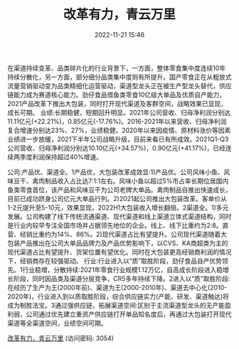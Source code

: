 ﻿---
title: 改革有力，青云万里
date: 2022-11-21 15:46
tags:
- 劲仔食品
updated: 1970-01-01 08:00:00
---

在渠道持续变革、品类碎片化的行业背景下，一方面，整体零食集中度连续10年持续分散化，另一方面，部分细分品类集中度则有所提升。国产零食正在从粗放式流量营销驱动变为品类精细化运营驱动，渠道型龙头正在被生产型龙头替代，供应链能力成为赛道核心能力。劲仔食品借鱼类零食10亿级大单品及优质自产能力，2021产品改革下推出大包装，同时打开现代渠道及客群空间，战略效果已显现，成长可期。
业绩:长期稳健，短期回升明显。2021年公司营收、归母净利润分别达11.11亿元(+22.21%)，0.85亿元(-17.76%)。2016-2021年以来营收、归母净利润复合增速分别达23%、27%，业绩稳健。2020年以来因疫情、原材料涨价等因素业绩进一步放缓，2021下半年公司战略升级，目前来看已有所成效。2021Q1-Q3公司营收、归母净利润分别达10.10亿元(+34.57%)，0.90亿元(+41.17%)，已经连续两季度利润保持超过40%增速。
<!-- more -->
公司:产品优、渠道全。1产品优，大包装改革成效显:1)产品优。公司风味小鱼、风味豆干、禽肉制品收入占比达7:1:1左右。风味小鱼以超过5%市占率长期位居国内鱼类零食首位，该产品和风味豆干为公司老牌大单品。禽肉制品自推出快速成长，目前已成功跻身公司亿元大单品行列。2)2021起公司推出大包装改革。客单价从1-2元提升至5-10元，效果显现，2022H1大包装收入增长翻倍。2渠道全。1)多元发展。公司构建了线下传统流通渠道、现代渠道和线上渠道立体式渠道结构，同时是行业内较早专注全国市场并占据领先地位的企业。线上、线下比重约为2:8。直营、经销比重约为14%、86%。2)现代渠道占比有望提升。公司现代渠道随着大包装产品推出在公司大单品品牌力及产品优势影响下，以CVS、KA商超类为主的现代渠道占比有望提升、货架位置有望优化。同时在大包装更高经销商利润的情况下，经销商存在较强驱动。
行业:行业进入以“质”取胜阶段，劲仔食品自产优势领先。1行业稳增，分散持续:2021年零食行业规模1.12万亿，自高成长阶段进入稳增长阶段，同时因品类及渠道分层竞争，CR5多年持续下降。2进入以“质”取胜阶段:在经历了生产为王(2000年前)、渠道为王(2000-2010年)、渠道去中心化(2010-2020年)，行业进入到以质取胜阶段，综合供应链实力(产能、研发、渠道触达)将成为制胜法宝。3通过强供应链，拓展渠道空间:区别于主流渠道型龙头的无产能盈利弱，公司通过优先建立重资产供应链打开单品知名度后，再通过大包装打开现代渠道等全渠道空间，业绩空间可期。

[改革有力，青云万里](https://url12.ctfile.com/f/3948612-729646648-d1eb91?p=3054)
(访问密码: 3054)
